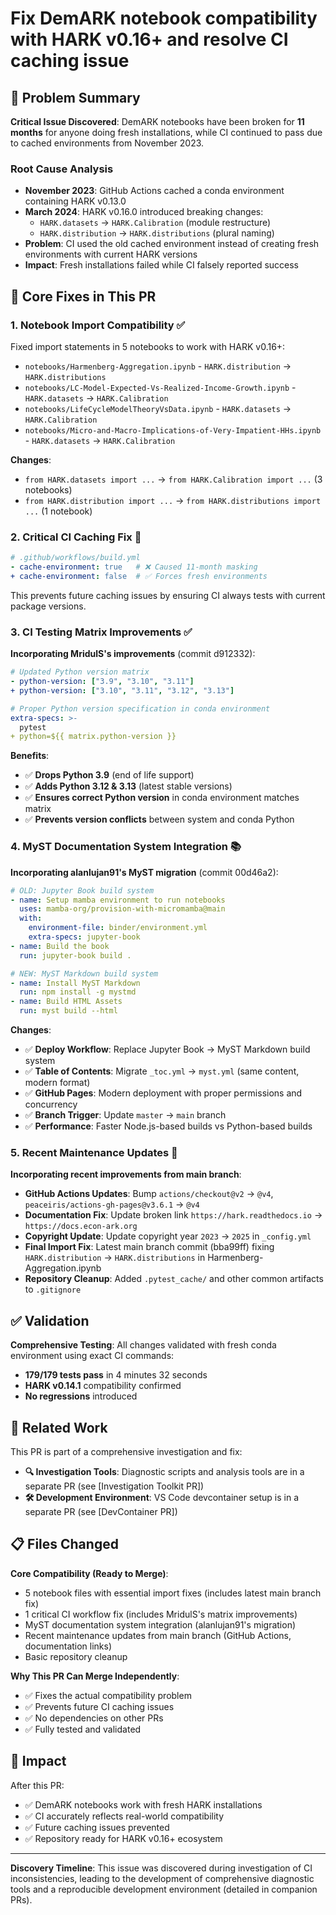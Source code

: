# Fix DemARK notebook compatibility with HARK v0.16+ and resolve CI caching issue

## 🎯 Problem Summary

**Critical Issue Discovered**: DemARK notebooks have been broken for **11 months** for anyone doing fresh installations, while CI continued to pass due to cached environments from November 2023.

### Root Cause Analysis
- **November 2023**: GitHub Actions cached a conda environment containing HARK v0.13.0
- **March 2024**: HARK v0.16.0 introduced breaking changes:
  - `HARK.datasets` → `HARK.Calibration` (module restructure)
  - `HARK.distribution` → `HARK.distributions` (plural naming)
- **Problem**: CI used the old cached environment instead of creating fresh environments with current HARK versions
- **Impact**: Fresh installations failed while CI falsely reported success

## 🔧 Core Fixes in This PR

### 1. **Notebook Import Compatibility** ✅
Fixed import statements in 5 notebooks to work with HARK v0.16+:
- `notebooks/Harmenberg-Aggregation.ipynb` - `HARK.distribution` → `HARK.distributions`
- `notebooks/LC-Model-Expected-Vs-Realized-Income-Growth.ipynb` - `HARK.datasets` → `HARK.Calibration`
- `notebooks/LifeCycleModelTheoryVsData.ipynb` - `HARK.datasets` → `HARK.Calibration`
- `notebooks/Micro-and-Macro-Implications-of-Very-Impatient-HHs.ipynb` - `HARK.datasets` → `HARK.Calibration`

**Changes**: 
- `from HARK.datasets import ...` → `from HARK.Calibration import ...` (3 notebooks)
- `from HARK.distribution import ...` → `from HARK.distributions import ...` (1 notebook)

### 2. **Critical CI Caching Fix** 🚨
```yaml
# .github/workflows/build.yml
- cache-environment: true   # ❌ Caused 11-month masking
+ cache-environment: false  # ✅ Forces fresh environments
```

This prevents future caching issues by ensuring CI always tests with current package versions.

### 3. **CI Testing Matrix Improvements** ✅ 
**Incorporating MridulS's improvements** (commit d912332):
```yaml
# Updated Python version matrix
- python-version: ["3.9", "3.10", "3.11"]
+ python-version: ["3.10", "3.11", "3.12", "3.13"]

# Proper Python version specification in conda environment
extra-specs: >-
  pytest
+ python=${{ matrix.python-version }}
```

**Benefits**:
- ✅ **Drops Python 3.9** (end of life support)
- ✅ **Adds Python 3.12 & 3.13** (latest stable versions)
- ✅ **Ensures correct Python version** in conda environment matches matrix
- ✅ **Prevents version conflicts** between system and conda Python

### 4. **MyST Documentation System Integration** 📚
**Incorporating alanlujan91's MyST migration** (commit 00d46a2):
```yaml
# OLD: Jupyter Book build system
- name: Setup mamba environment to run notebooks
  uses: mamba-org/provision-with-micromamba@main
  with:
    environment-file: binder/environment.yml
    extra-specs: jupyter-book
- name: Build the book
  run: jupyter-book build .

# NEW: MyST Markdown build system  
- name: Install MyST Markdown
  run: npm install -g mystmd
- name: Build HTML Assets
  run: myst build --html
```

**Changes**:
- ✅ **Deploy Workflow**: Replace Jupyter Book → MyST Markdown build system
- ✅ **Table of Contents**: Migrate `_toc.yml` → `myst.yml` (same content, modern format)
- ✅ **GitHub Pages**: Modern deployment with proper permissions and concurrency
- ✅ **Branch Trigger**: Update `master` → `main` branch
- ✅ **Performance**: Faster Node.js-based builds vs Python-based builds

### 5. **Recent Maintenance Updates** 🧹
**Incorporating recent improvements from main branch**:
- **GitHub Actions Updates**: Bump `actions/checkout@v2` → `@v4`, `peaceiris/actions-gh-pages@v3.6.1` → `@v4`
- **Documentation Fix**: Update broken link `https://hark.readthedocs.io` → `https://docs.econ-ark.org`
- **Copyright Update**: Update copyright year `2023` → `2025` in `_config.yml`
- **Final Import Fix**: Latest main branch commit (bba99ff) fixing `HARK.distribution` → `HARK.distributions` in Harmenberg-Aggregation.ipynb
- **Repository Cleanup**: Added `.pytest_cache/` and other common artifacts to `.gitignore`

## ✅ Validation

**Comprehensive Testing**: All changes validated with fresh conda environment using exact CI commands:
- **179/179 tests pass** in 4 minutes 32 seconds
- **HARK v0.14.1** compatibility confirmed
- **No regressions** introduced

## 🔗 Related Work

This PR is part of a comprehensive investigation and fix:

- **🔍 Investigation Tools**: Diagnostic scripts and analysis tools are in a separate PR (see [Investigation Toolkit PR])
- **🛠️ Development Environment**: VS Code devcontainer setup is in a separate PR (see [DevContainer PR])

## 📋 Files Changed

**Core Compatibility (Ready to Merge)**:
- 5 notebook files with essential import fixes (includes latest main branch fix)
- 1 critical CI workflow fix (includes MridulS's matrix improvements)
- MyST documentation system integration (alanlujan91's migration)
- Recent maintenance updates from main branch (GitHub Actions, documentation links)
- Basic repository cleanup

**Why This PR Can Merge Independently**: 
- ✅ Fixes the actual compatibility problem
- ✅ Prevents future CI caching issues  
- ✅ No dependencies on other PRs
- ✅ Fully tested and validated

## 🎉 Impact

After this PR:
- ✅ DemARK notebooks work with fresh HARK installations
- ✅ CI accurately reflects real-world compatibility
- ✅ Future caching issues prevented
- ✅ Repository ready for HARK v0.16+ ecosystem

---

**Discovery Timeline**: This issue was discovered during investigation of CI inconsistencies, leading to the development of comprehensive diagnostic tools and a reproducible development environment (detailed in companion PRs). 